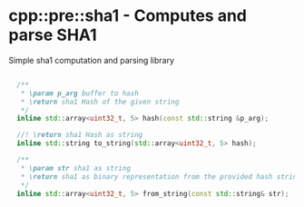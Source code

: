 # cpp::pre::sha1 - Computes and parse SHA1
Simple sha1 computation and parsing library


```cpp

  /**
   * \param p_arg buffer to hash
   * \return sha1 Hash of the given string
   */
  inline std::array<uint32_t, 5> hash(const std::string &p_arg);

  //! \return sha1 Hash as string
  inline std::string to_string(std::array<uint32_t, 5> hash);

  /**
   * \param str sha1 as string  
   * \return sha1 as binary representation from the provided hash string
   */
  inline std::array<uint32_t, 5> from_string(const std::string& str);

```